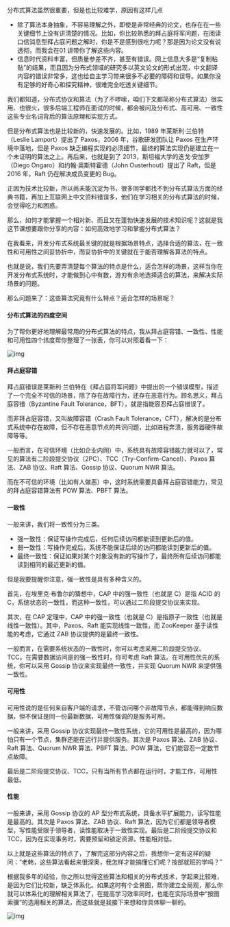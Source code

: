 分布式算法虽然很重要，但是也比较难学，原因有这样几点

* 除了算法本身抽象，不容易理解之外，即使是非常经典的论文，也存在在一些关键细节上没有讲清楚的情况。比如，你比较熟悉的拜占庭将军问题，在阅读口信消息型拜占庭问题之解时，你是不是感到很吃力呢？那是因为论文没有说透彻，而我会在01 讲带你了解这些内容。
* 信息时代资料丰富，但质量参差不齐，甚至有错误。网上信息大多是“复制粘贴”的结果，而且因为分布式领域的研究多以英文论文的形式出现，中文翻译内容的错误非常多，这也给自主学习带来很多不必要的障碍和误导。如果你没有足够的好奇心和探究精神，很难完全吃透关键细节。

我们都知道，分布式协议和算法（为了不啰嗦，咱们下文都简称分布式算法）很实用、也很火，很多后端工程师在面试的时候，都会被问及分布式、高可用、一致性这些专业名词背后的算法原理和实现方式。

但是分布式算法也是比较新的，快速发展的。比如，1989 年莱斯利·兰伯特（Leslie Lamport）提出了 Paxos，2006 年，谷歌研发团队让 Paxos 在生产环境中落地，但是 Paxos 缺乏编程实现的必须细节，最终的算法实现仍是建立在一个未证明的算法之上。再后来，也就是到了 2013，斯坦福大学的迭戈·安加罗（Diego Ongaro）和约翰·奥斯特霍德（John Ousterhout）提出了 Raft，但是 2016 年，Raft 仍在解决成员变更的 Bug。

正因为技术比较新，所以尚未能沉淀为书，很多同学都找不到分布式算法方面的经典书籍，再加上互联网上中文资料错误多，他们在学习相关的分布式算法的时候，会觉得吃力和困惑。

那么，如何才能掌握一个相对新、而且又在蓬勃快速发展的技术知识呢？这就是我这节课想要跟你分享的内容：如何高效地学习和掌握分布式算法？

在我看来，开发分布式系统最关键的就是根据场景特点，选择合适的算法，在一致性和可用性之间妥协折中，而妥协折中的关键就在于能否理解各算法的特点。

也就是说，我们先要弄清楚每个算法的特点是什么，适合怎样的场景，这样当你在开发分布式系统时，才能做到心中有数，游刃有余地选择适合的算法，来解决实际场景的问题。

那么问题来了：这些算法究竟有什么特点？适合怎样的场景呢？

#### 分布式算法的四度空间

为了帮你更好地理解最常用的分布式算法的特点，我从拜占庭容错、一致性、性能和可用性四个纬度帮你整理了一张表，你可以对照着看一下：

![img](https://static001.geekbang.org/resource/image/1c/33/1cc7514e341fab7bd7044b37285f4433.jpg)

#### 拜占庭容错

拜占庭错误是莱斯利·兰伯特在《拜占庭将军问题》中提出的一个错误模型，描述了一个完全不可信的场景，除了存在故障行为，还存在恶意行为。顾名思义，拜占庭容错（Byzantine Fault Tolerance，BFT），就是指能容忍拜占庭错误了。

而非拜占庭容错，又叫故障容错（Crash Fault Tolerance，CFT），解决的是分布式系统中存在故障，但不存在恶意节点的共识问题，比如进程奔溃，服务器硬件故障等等。

一般而言，在可信环境（比如企业内网）中，系统具有故障容错能力就可以了，常见的算法有二阶段提交协议（2PC）、TCC（Try-Confirm-Cancel）、Paxos 算法、ZAB 协议、Raft 算法、Gossip 协议、Quorum NWR 算法。

而在不可信的环境（比如有人做恶）中，这时系统需要具备拜占庭容错能力，常见的拜占庭容错算法有 POW 算法、PBFT 算法。

#### 一致性

一般来讲，我们将一致性分为三类。

* 强一致性：保证写操作完成后，任何后续访问都能读到更新后的值。
* 弱一致性：写操作完成后，系统不能保证后续的访问都能读到更新后的值。
* 最终一致性：保证如果对某个对象没有新的写操作了，最终所有后续访问都能读到相同的最近更新的值。

但是我要提醒你注意，强一致性是具有多种含义的。

首先，在埃里克·布鲁尔的猜想中，CAP 中的强一致性（也就是 C）是指 ACID 的 C，系统状态的一致性，而这种一致性，可以通过二阶段提交协议来实现。

其次，在 CAP 定理中，CAP 中的强一致性（也就是 C）是指原子一致性（也就是线性一致性）。其中，Paxos、Raft 能实现线性一致性，而 ZooKeeper 基于读性能的考虑，它通过 ZAB 协议提供的是最终一致性。

一般而言，在需要系统状态的一致性时，你可以考虑采用二阶段提交协议、TCC。在需要数据访问是的强一致性时，你可考虑 Raft 算法。在可用性优先的系统，你可以采用 Gossip 协议来实现最终一致性，并实现 Quorum NWR 来提供强一致性。

#### 可用性

可用性说的是任何来自客户端的请求，不管访问哪个非故障节点，都能得到响应数据，但不保证是同一份最新数据，可用性强调的是服务可用。

一般来讲，采用 Gossip 协议实现最终一致性系统，它的可用性是最高的，因为哪怕只有一个节点，集群还能在运行并提供服务。其次是 Paxos 算法、ZAB 协议、Raft 算法、Quorum NWR 算法、PBFT 算法、POW 算法，它们能容忍一定数节点故障。

最后是二阶段提交协议、TCC，只有当所有节点都在运行时，才能工作，可用性最低。

#### 性能

一般来讲，采用 Gossip 协议的 AP 型分布式系统，具备水平扩展能力，读写性能是最高的。其次是 Paxos 算法、ZAB 协议、Raft 算法，因为它们都是领导者模型，写性能受限于领导者，读性能取决于一致性实现。最后是二阶段提交协议和 TCC，因为在实现事务时，需要预留和锁定资源，性能相对低。

以上就是这些算法的特点了，了解完这部分内容之后，我想你一定有这样的疑问：“老韩，这些算法看起来很深奥，我怎样才能搞懂它们呢？按部就班的学吗？”

根据我多年的经验，你之所以觉得这些算法和相关的分布式技术，学起来比较难，是因为它们比较新，缺乏体系化。如果这时有个全景图，帮你建立全局观，那么你就可以体系化的理解相关算法了，在提高学习效率同时，也能在实际场景中“按图索骥”的选用相关的算法，而这些就是我接下来想和你具体聊一聊的。

![img](https://static001.geekbang.org/resource/image/12/13/122bdf34957c6277352ea51c43552213.png)